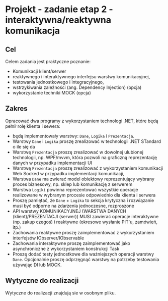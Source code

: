# Projekt - zadanie etap 2 - interaktywna/reaktywna komunikacja

## Cel

Celem zadania jest praktyczne poznanie:

- Komunikacji klient/serwer
- reaktywnego i interaktywnego interfejsu warstwy komunikacyjnej,
- testowania jednostkowego i integracyjnego,
- wstrzykiwania zależności (ang. Dependency Injection) (opcja)
- wykorzystanie techniki MOCK (opcja)

## Zakres

Opracować dwa programy z wykorzystaniem technologi .NET, które będą pełnił rolę klienta i sewera:

- będą implementowały warstwy: `Dane`, `Logika` i `Prezentacja`.
- Warstwy `Dane` i `Logika` proszę zrealizować w technologii .NET STandard o ile się da
- Warstwę `Prezentacja` proszę zrealizować w dowolnej ulubionej technologii, np. WPF/mvvm, która pozwoli na graficzną reprezentację danych w przypadku implementacji UI
- Warstwę `Prezentacja` proszę zrealizować z wykorzystaniem komunikacji Web Socked w przypadku implementacji komunikacji,
- Warstwa `Dane` ma zwierać model obiektowy reprezentujący wybrany proces biznesowy, np. sklep lub komunikację z serwerem
- Warstwa `Logiki` powinna reprezentować wszystkie operacje realizowane w wybranym procesie odpowiednio dla klienta i serwera
- Proszę pamiętać, że `Dane` + `Logika` to sekcja krytyczna i rozwiązanie musi być odporne na zdarzenia jednoczesne, rozproszone
- API warstwy KOMUNIKACYJNEJ (WARSTWA DANYCH (klient)/PREZENTACJI (serwer)) MUSI zawierać operacje interaktywne (np. zakup czegoś) i reaktywne (okresowe wysłanie PIT'u, zamówień, itp.)
- Zachowania reaktywne proszę zaimplementować z wykorzystaniem interfejsów IObserver/IObservable
- Zachowania interaktywne proszę zaimplementować jako asynchroniczne z wykorzystaniem konstrukcji Task
- Proszę dodać testy jednostkowe dla ważniejszych operacji warstwy `Dane`. Opcjonalnie proszę odprzęgnąć warstwy na potrzeby testowania używając DI lub MOCK.

## Wytyczne do realizacji

Wytyczne do realizacji znajdują sie w osobnym pliku.

